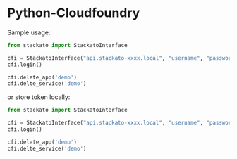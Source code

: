 # Python-Cloudfoundry

Sample usage:
```python
from stackato import StackatoInterface

cfi = StackatoInterface("api.stackato-xxxx.local", "username", "password")
cfi.login()

cfi.delete_app('demo')
cfi.delte_service('demo')
```
or store token locally:
```python
from stackato import StackatoInterface

cfi = StackatoInterface("api.stackato-xxxx.local", "username", "password", store_token=True)
cfi.login()

cfi.delete_app('demo')
cfi.delte_service('demo')
```
